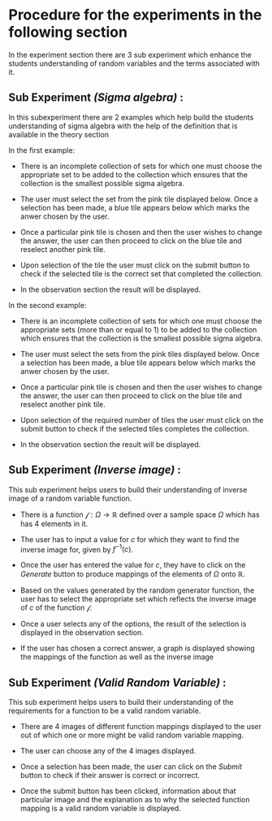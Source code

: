 # Procedure for the experiments in the following section

In the experiment section there are 3 sub experiment which enhance the students understanding of random variables and the terms associated with it.

## Sub Experiment _(Sigma algebra)_ :

In this subexperiment there are 2 examples which help build the students understanding of sigma algebra with the help of the definition that is available in the theory section

In the first example:
- There is an incomplete collection of sets for which one must choose the appropriate set to be added to the collection which ensures that the collection is the smallest possible sigma algebra.

- The user must select the set from the pink tile displayed below. Once a selection has been made, a blue tile appears below which marks the anwer chosen by the user.

- Once a particular pink tile is chosen and then the user wishes to change the answer, the user can then proceed to click on the blue tile and reselect another pink tile.

- Upon selection of the tile the user must click on the submit button to check if the selected tile is the correct set that completed the collection.

- In the observation section the result will be displayed.


In the second example:
- There is an incomplete collection of sets for which one must choose the appropriate sets (more than or equal to 1) to be added to the collection which ensures that the collection is the smallest possible sigma algebra.

- The user must select the sets from the pink tiles displayed below. Once a selection has been made, a blue tile appears below which marks the anwer chosen by the user.

- Once a particular pink tile is chosen and then the user wishes to change the answer, the user can then proceed to click on the blue tile and reselect another pink tile.

- Upon selection of the required number of tiles the user must click on the submit button to check if the selected tiles completes the collection.

- In the observation section the result will be displayed.

## Sub Experiment _(Inverse image)_ :
This sub experiment helps users to build their understanding of inverse image of a random variable function. 

- There is a function $\mathcal{f}: \Omega \to \mathbb{R}$ defined over a sample space $\Omega$ which has has 4 elements in it.

- The user has to input a value for $c$ for which they want to find the inverse image for, given by $f^{-1}(c)$.

- Once the user has entered the value for $c$, they have to click on the $Generate$ button to produce mappings of the elements of $\Omega$ onto $\mathbb{R}$.

- Based on the values generated by the random generator function, the user has to select the appropriate set which reflects the inverse image of $c$ of the function $\mathcal{f}$.

- Once a user selects any of the options, the result of the selection is displayed in the observation section. 

- If the user has chosen a correct answer, a graph is displayed showing the mappings of the function as well as the inverse image


## Sub Experiment _(Valid Random Variable)_ :
This sub experiment helps users to build their understanding of the requirements for a function to be a valid random variable.

- There are 4 images of different function mappings displayed to the user out of which one or more might be valid random variable mapping.

- The user can choose any of the 4 images displayed.

- Once a selection has been made, the user can click on the $Submit$ button to check if their answer is correct or incorrect.

- Once the submit button has been clicked, information about that particular image and the explanation as to why the selected function mapping is a valid random variable is displayed.